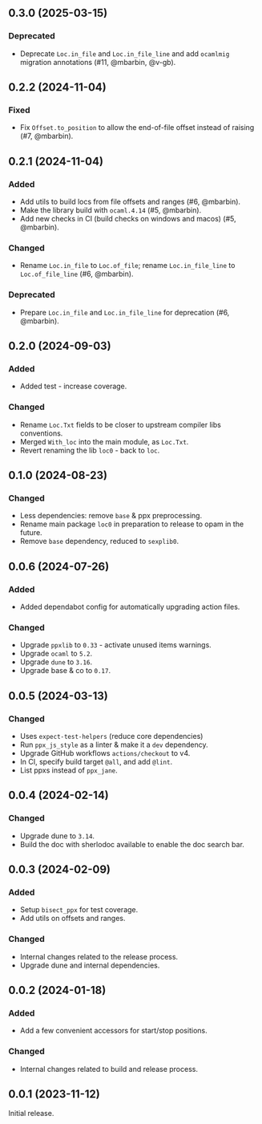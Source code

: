 ## 0.3.0 (2025-03-15)

### Deprecated

- Deprecate `Loc.in_file` and `Loc.in_file_line` and add `ocamlmig` migration annotations (#11, @mbarbin, @v-gb).

## 0.2.2 (2024-11-04)

### Fixed

- Fix `Offset.to_position` to allow the end-of-file offset instead of raising (#7, @mbarbin).

## 0.2.1 (2024-11-04)

### Added

- Add utils to build locs from file offsets and ranges (#6, @mbarbin).
- Make the library build with `ocaml.4.14` (#5, @mbarbin).
- Add new checks in CI (build checks on windows and macos) (#5, @mbarbin).

### Changed

- Rename `Loc.in_file` to `Loc.of_file`; rename `Loc.in_file_line` to `Loc.of_file_line` (#6, @mbarbin).

### Deprecated

- Prepare `Loc.in_file` and `Loc.in_file_line` for deprecation (#6, @mbarbin).

## 0.2.0 (2024-09-03)

### Added

- Added test - increase coverage.

### Changed

- Rename `Loc.Txt` fields to be closer to upstream compiler libs conventions.
- Merged `With_loc` into the main module, as `Loc.Txt`.
- Revert renaming the lib `loc0` - back to `loc`.

## 0.1.0 (2024-08-23)

### Changed

- Less dependencies: remove `base` & ppx preprocessing.
- Rename main package `loc0` in preparation to release to opam in the future.
- Remove `base` dependency, reduced to `sexplib0`.

## 0.0.6 (2024-07-26)

### Added

- Added dependabot config for automatically upgrading action files.

### Changed

- Upgrade `ppxlib` to `0.33` - activate unused items warnings.
- Upgrade `ocaml` to `5.2`.
- Upgrade `dune` to `3.16`.
- Upgrade base & co to `0.17`.

## 0.0.5 (2024-03-13)

### Changed

- Uses `expect-test-helpers` (reduce core dependencies)
- Run `ppx_js_style` as a linter & make it a `dev` dependency.
- Upgrade GitHub workflows `actions/checkout` to v4.
- In CI, specify build target `@all`, and add `@lint`.
- List ppxs instead of `ppx_jane`.

## 0.0.4 (2024-02-14)

### Changed

- Upgrade dune to `3.14`.
- Build the doc with sherlodoc available to enable the doc search bar.

## 0.0.3 (2024-02-09)

### Added

- Setup `bisect_ppx` for test coverage.
- Add utils on offsets and ranges.

### Changed

- Internal changes related to the release process.
- Upgrade dune and internal dependencies.

## 0.0.2 (2024-01-18)

### Added

- Add a few convenient accessors for start/stop positions.

### Changed

- Internal changes related to build and release process.

## 0.0.1 (2023-11-12)

Initial release.
